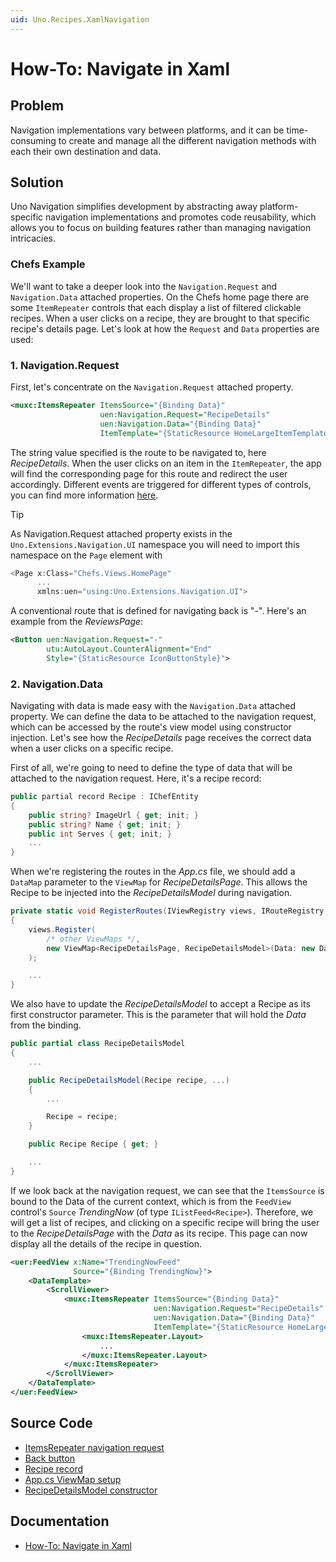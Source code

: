 ```yaml
---
uid: Uno.Recipes.XamlNavigation
---
```


# How-To: Navigate in Xaml

## Problem

Navigation implementations vary between platforms, and it can be time-consuming to create and manage all the different navigation methods with each their own destination and data.

## Solution

Uno Navigation simplifies development by abstracting away platform-specific navigation implementations and promotes code reusability, which allows you to focus on building features rather than managing navigation intricacies.

### Chefs Example

We'll want to take a deeper look into the `Navigation.Request` and `Navigation.Data` attached properties. On the Chefs home page there are some `ItemRepeater` controls that each display a list of filtered clickable recipes. When a user clicks on a recipe, they are brought to that specific recipe's details page. Let's look at how the `Request` and `Data` properties are used:

### 1. Navigation.Request

First, let's concentrate on the `Navigation.Request` attached property.

```xml
<muxc:ItemsRepeater ItemsSource="{Binding Data}"
					uen:Navigation.Request="RecipeDetails"
					uen:Navigation.Data="{Binding Data}"
					ItemTemplate="{StaticResource HomeLargeItemTemplate}">
```

The string value specified is the route to be navigated to, here _RecipeDetails_. When the user clicks on an item in the `ItemRepeater`, the app will find the corresponding page for this route and redirect the user accordingly. Different events are triggered for different types of controls, you can find more information [here](xref:Uno.Extensions.Navigation.HowToNavigateInXAML#1-navigationrequest).

> [!TIP]
> As Navigation.Request attached property exists in the `Uno.Extensions.Navigation.UI` namespace you will need to import this namespace on the `Page` element with

```csharp
<Page x:Class="Chefs.Views.HomePage"
	  ...
	  xmlns:uen="using:Uno.Extensions.Navigation.UI">
```

A conventional route that is defined for navigating back is "-". Here's an example from the _ReviewsPage_:

```xml
<Button uen:Navigation.Request="-"
		utu:AutoLayout.CounterAlignment="End"
	    Style="{StaticResource IconButtonStyle}">
```

### 2. Navigation.Data

Navigating with data is made easy with the `Navigation.Data` attached property. We can define the data to be attached to the navigation request, which can be accessed by the route's view model using constructor injection. Let's see how the _RecipeDetails_ page receives the correct data when a user clicks on a specific recipe.

First of all, we're going to need to define the type of data that will be attached to the navigation request. Here, it's a recipe record:

```csharp
public partial record Recipe : IChefEntity
{
    public string? ImageUrl { get; init; }
	public string? Name { get; init; }
	public int Serves { get; init; }
    ...
}
```

When we're registering the routes in the _App.cs_ file, we should add a `DataMap` parameter to the `ViewMap` for _RecipeDetailsPage_. This allows the Recipe to be injected into the _RecipeDetailsModel_ during navigation.

```csharp
private static void RegisterRoutes(IViewRegistry views, IRouteRegistry routes)
{
    views.Register(
        /* other ViewMaps */,
        new ViewMap<RecipeDetailsPage, RecipeDetailsModel>(Data: new DataMap<Recipe>())
    );

    ...
}
```

We also have to update the _RecipeDetailsModel_ to accept a Recipe as its first constructor parameter. This is the parameter that will hold the _Data_ from the binding.

```csharp
public partial class RecipeDetailsModel
{
	...

	public RecipeDetailsModel(Recipe recipe, ...)
	{
		...

		Recipe = recipe;
	}

	public Recipe Recipe { get; }

    ...
}
```

If we look back at the navigation request, we can see that the `ItemsSource` is bound to the Data of the current context, which is from the `FeedView` control's `Source` _TrendingNow_ (of type `IListFeed<Recipe>`). Therefore, we will get a list of recipes, and clicking on a specific recipe will bring the user to the _RecipeDetailsPage_ with the _Data_ as its recipe. This page can now display all the details of the recipe in question.

```xml
<uer:FeedView x:Name="TrendingNowFeed"
              Source="{Binding TrendingNow}">
    <DataTemplate>
        <ScrollViewer>
            <muxc:ItemsRepeater ItemsSource="{Binding Data}"
                                uen:Navigation.Request="RecipeDetails"
                                uen:Navigation.Data="{Binding Data}"
                                ItemTemplate="{StaticResource HomeLargeItemTemplate}">
                <muxc:ItemsRepeater.Layout>
                    ...
                </muxc:ItemsRepeater.Layout>
            </muxc:ItemsRepeater>
        </ScrollViewer>
    </DataTemplate>
</uer:FeedView>
```

## Source Code

- [ItemsRepeater navigation request](https://github.com/unoplatform/uno.chefs/blob/f7ccfcc2d47d7d45e2ae34a1a251d8c95311c309/src/Chefs/Views/HomePage.xaml#L115-L135)
- [Back button](https://github.com/unoplatform/uno.chefs/blob/f7ccfcc2d47d7d45e2ae34a1a251d8c95311c309/src/Chefs/Views/ReviewsPage.xaml#L75-L77)
- [Recipe record](https://github.com/unoplatform/uno.chefs/blob/main/src/Chefs/Business/Models/Recipe.cs)
- [App.cs ViewMap setup](https://github.com/unoplatform/uno.chefs/blob/f7ccfcc2d47d7d45e2ae34a1a251d8c95311c309/src/Chefs/App.cs#L104)
- [RecipeDetailsModel constructor](https://github.com/unoplatform/uno.chefs/blob/f7ccfcc2d47d7d45e2ae34a1a251d8c95311c309/src/Chefs/Presentation/RecipeDetailsModel.cs#L10-L19)

## Documentation

- [How-To: Navigate in Xaml](xref:Uno.Extensions.Navigation.HowToNavigateInXAML)
